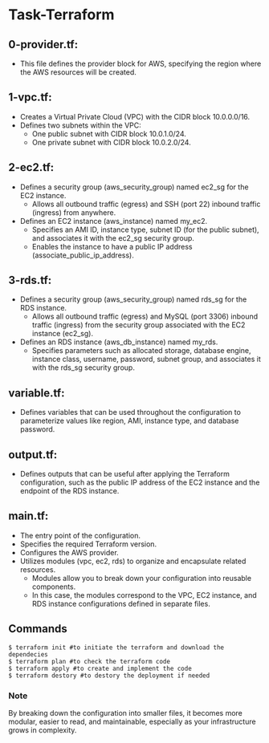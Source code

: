 # Task-Terraform
## 0-provider.tf:
  - This file defines the provider block for AWS, specifying the region where the AWS resources will be created.

## 1-vpc.tf:
  - Creates a Virtual Private Cloud (VPC) with the CIDR block 10.0.0.0/16.
  - Defines two subnets within the VPC:
    - One public subnet with CIDR block 10.0.1.0/24.
    - One private subnet with CIDR block 10.0.2.0/24.

## 2-ec2.tf:
  - Defines a security group (aws_security_group) named ec2_sg for the EC2 instance.
    - Allows all outbound traffic (egress) and SSH (port 22) inbound traffic (ingress) from anywhere.
  - Defines an EC2 instance (aws_instance) named my_ec2.
    - Specifies an AMI ID, instance type, subnet ID (for the public subnet), and associates it with the ec2_sg security group.
    - Enables the instance to have a public IP address (associate_public_ip_address).

## 3-rds.tf:
  - Defines a security group (aws_security_group) named rds_sg for the RDS instance.
    - Allows all outbound traffic (egress) and MySQL (port 3306) inbound traffic (ingress) from the security group associated with the EC2 instance (ec2_sg).
  - Defines an RDS instance (aws_db_instance) named my_rds.
    - Specifies parameters such as allocated storage, database engine, instance class, username, password, subnet group, and associates it with the rds_sg security group.

## variable.tf:
  - Defines variables that can be used throughout the configuration to parameterize values like region, AMI, instance type, and database password.

## output.tf:
   - Defines outputs that can be useful after applying the Terraform configuration, such as the public IP address of the EC2 instance and the endpoint of the RDS instance.

## main.tf:
   - The entry point of the configuration.
   - Specifies the required Terraform version.
   - Configures the AWS provider.
   - Utilizes modules (vpc, ec2, rds) to organize and encapsulate related resources.
     - Modules allow you to break down your configuration into reusable components.
     - In this case, the modules correspond to the VPC, EC2 instance, and RDS instance configurations defined in separate files.
    
## Commands
```shell
$ terraform init #to initiate the terraform and download the dependecies
$ terraform plan #to check the terraform code
$ terraform apply #to create and implement the code
$ terraform destory #to destory the deployment if needed
```

### Note
By breaking down the configuration into smaller files, it becomes more modular, easier to read, and maintainable, especially as your infrastructure grows in complexity.
